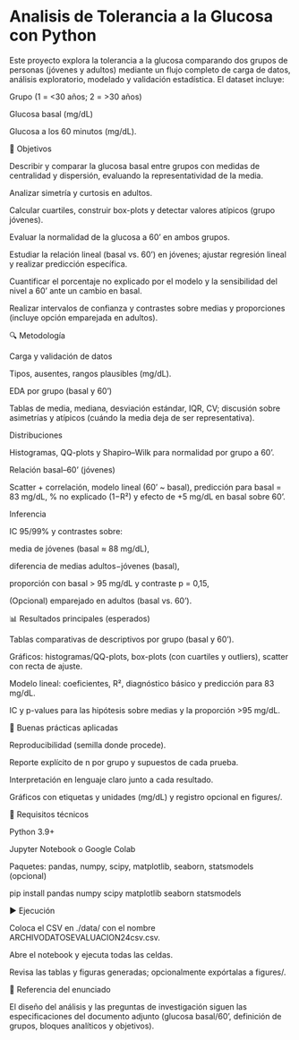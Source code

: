 # Analisis de Tolerancia a la Glucosa con Python
Este proyecto explora la tolerancia a la glucosa comparando dos grupos de personas (jóvenes y adultos) mediante un flujo completo de carga de datos, análisis exploratorio, modelado y validación estadística. El dataset incluye:

Grupo (1 = <30 años; 2 = >30 años)

Glucosa basal (mg/dL)

Glucosa a los 60 minutos (mg/dL).

🎯 Objetivos

Describir y comparar la glucosa basal entre grupos con medidas de centralidad y dispersión, evaluando la representatividad de la media.

Analizar simetría y curtosis en adultos.

Calcular cuartiles, construir box-plots y detectar valores atípicos (grupo jóvenes).

Evaluar la normalidad de la glucosa a 60’ en ambos grupos.

Estudiar la relación lineal (basal vs. 60’) en jóvenes; ajustar regresión lineal y realizar predicción específica.

Cuantificar el porcentaje no explicado por el modelo y la sensibilidad del nivel a 60’ ante un cambio en basal.

Realizar intervalos de confianza y contrastes sobre medias y proporciones (incluye opción emparejada en adultos).

🔍 Metodología

Carga y validación de datos

Tipos, ausentes, rangos plausibles (mg/dL).

EDA por grupo (basal y 60’)

Tablas de media, mediana, desviación estándar, IQR, CV; discusión sobre asimetrías y atípicos (cuándo la media deja de ser representativa).

Distribuciones

Histogramas, QQ-plots y Shapiro–Wilk para normalidad por grupo a 60’.

Relación basal–60’ (jóvenes)

Scatter + correlación, modelo lineal (60’ ~ basal), predicción para basal = 83 mg/dL, % no explicado (1−R²) y efecto de +5 mg/dL en basal sobre 60’.

Inferencia

IC 95/99% y contrastes sobre:

media de jóvenes (basal ≈ 88 mg/dL),

diferencia de medias adultos−jóvenes (basal),

proporción con basal > 95 mg/dL y contraste p = 0,15,

(Opcional) emparejado en adultos (basal vs. 60’).

📊 Resultados principales (esperados)

Tablas comparativas de descriptivos por grupo (basal y 60’).

Gráficos: histogramas/QQ-plots, box-plots (con cuartiles y outliers), scatter con recta de ajuste.

Modelo lineal: coeficientes, R², diagnóstico básico y predicción para 83 mg/dL.

IC y p-values para las hipótesis sobre medias y la proporción >95 mg/dL.

🧱 Buenas prácticas aplicadas

Reproducibilidad (semilla donde procede).

Reporte explícito de n por grupo y supuestos de cada prueba.

Interpretación en lenguaje claro junto a cada resultado.

Gráficos con etiquetas y unidades (mg/dL) y registro opcional en figures/.

🧰 Requisitos técnicos

Python 3.9+

Jupyter Notebook o Google Colab

Paquetes: pandas, numpy, scipy, matplotlib, seaborn, statsmodels (opcional)

pip install pandas numpy scipy matplotlib seaborn statsmodels

▶️ Ejecución

Coloca el CSV en ./data/ con el nombre ARCHIVODATOSEVALUACION24csv.csv.

Abre el notebook y ejecuta todas las celdas.

Revisa las tablas y figuras generadas; opcionalmente expórtalas a figures/.

📄 Referencia del enunciado

El diseño del análisis y las preguntas de investigación siguen las especificaciones del documento adjunto (glucosa basal/60’, definición de grupos, bloques analíticos y objetivos).
